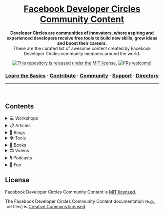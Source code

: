 <div>
  
<h1 align="center">
  <a href="https://developers.facebook.com/developercircles/">
    Facebook Developer Circles Community Content
  </a>
</h1>

<p align="center">
  <strong>Developer Circles are communities of innovators, where aspiring and experienced developers receive free tools to build new skills, grow ideas and boost their careers.</strong><br>
  These are the curated list of awesome content created by Facebook Developer Circles community members around the world.
</p>

<p align="center">
 
<a href="https://github.com/fbdevelopercircles/FbDevcCommunityContent/blob/master/LICENSE">
    <img src="https://img.shields.io/badge/license-MIT-blue.svg" alt="This repository is released under the MIT license." />
  </a>
  
  <a href="https://github.com/fbdevelopercircles/FbDevcCommunityContent/blob/master/CONTRIBUTING.md">
    <img src="https://img.shields.io/badge/PRs-welcome-brightgreen.svg" alt="PRs welcome!" />
  </a>
</p>

<h3 align="center">  
  <a href="https://www.developercircleresources.com/learningPath/open-source">Learn the Basics</a>
  <span> · </span>
  <a href="https://github.com/fbdevelopercircles/FbDevcCommunityContent/blob/master/CONTRIBUTING.md">Contribute</a>
  <span> · </span>
  <a href="https://developers.facebook.com/developercircles/join/">Community</a>
  <span> · </span>
  <a href="https://developers.facebook.com/developercircles/">Support</a>
  <span> · </span>
  <a href="https://github.com/fbdevelopercircles/FbDevcCommunityContent/blob/master/DevCGlobalDirectory.md">Directory</a>
</h3>

</div>

---

<br />

## Contents

<details>
  <summary>
    💻 Workshops
  </summary>

<br />

Useful workshop materials.

- [Git training kit](https://github.github.com/training-kit/)
- [GitHub Learning Lab](https://lab.github.com/)
- [GitHub Guides](https://guides.github.com/)
- [Basic Javascript](https://github.com/bpesquet/thejsway)
- [React Router](https://github.com/DevCBali/react-router-workshop) \*Bahasa Indonesia
- [Frontend Workshop from HTML/CSS/JS to TypeScript/React/Redux](https://github.com/microsoft/frontend-bootcamp)
- [NodeSchool](https://nodeschool.io/)
</details>

<details>
  <summary>
    📋 Articles
  </summary>

<br />

Useful articles and learning resources.
<br>


0-9


- [5 Steps to Overcoming Deployment Anxiety with Error Monitoring](https://scotch.io/bar-talk/5-steps-to-overcoming-deployment-anxiety-with-error-monitoring)
- [5 Reasons Why You Should Find the Time for Mentoring](https://mmaksimovic.dev/5-reasons-why-you-should-find-the-time-for-mentoring-cju3tarp4007gqcs19cxysfo7)
- [5 Steps to Overcoming Deployment Anxiety with Error Monitoring](https://scotch.io/bar-talk/5-steps-to-overcoming-deployment-anxiety-with-error-monitoring)
<br>

A
- [Awesome Developer Resources](https://nelsonmichael.dev/awesome-developer-resources-ckcrin0gg00khpms1gbue38dz)
- [A step by step guide to your first CLI(Command Line Interface) app using Node.js](https://blog.greenroots.info/a-step-by-step-guide-to-your-first-clicommand-line-interface-app-using-nodejs-cjvm6woau000mkvs1sd8u3qxm)
- [A Ghost Demo: How to Go Headless with Ghost CMS [Tutorial]](https://hashnode.com/post/a-ghost-demo-how-to-go-headless-with-ghost-cms-tutorial-cjy4fxmmr0001rts1pyp2ch2s)
- [Adopting the JAMStack: Building CMS-backed static websites with Vue or React](https://www.codegram.com/blog/a-jamstack-journey-headless-content-management-with-vue-react/)
<br>

B
- [Byte Sized Computer Science: Order of Operations](https://scotch.io/tutorials/byte-sized-computer-science-order-of-operations)
- [Build a JAMstack Personal Blog with Headless Ghost 2.0 CMS & Gatsby](https://josebrowne.com/tutorial-static-blog-using-headless-ghost-2-0-gatsby-netlify/)
<br>

D
- [DevC Resources CMS](https://developercircleresources.com/)
- [Dynamic product management in a static e-commerce workflow](https://www.contentful.com/blog/2016/02/10/snipcart-middleman-contentful)
<br>

F
- [From WordPress to JAMstack: How to make your website 10x faster](https://hackernoon.com/from-wordpress-to-jamstack-how-to-make-your-website-10x-faster-e363abc46e2d)
- [Front End Interview Handbook](https://yangshun.github.io/front-end-interview-handbook/)
- [Front-end Developer Handbook](https://thoughtworksinc.github.io/front-end-handbook/en/index.html)
<br>

H
- [How to Build a JAMstack Website using Vue.js, Nuxt.js and Cosmic JS](https://cosmicjs.com/articles/how-to-build-a-jamstack-website-using-vuejs-nuxtjs-and-cosmic-js-jws3mpy1)
- [How to Build a Blog using React Static and Cosmic JS](https://sumitkharche.hashnode.dev/how-to-build-a-blog-using-react-static-and-cosmic-js-cjxewj3xa000kjms1c9s0qaae)
- [How to build a Static Serverless Blog for Free😇] (https://sujaykundu.hashnode.dev/how-to-build-a-static-serverless-blog-for-free-cjwgqd96u001ezws1v8linwdk)
- [Handling File Uploads in GraphQL and Vue](https://scotch.io/tutorials/handling-file-uploads-in-graphql-and-vue)
- [How to Launch a Side Project from Zero](https://sitepoint.hashnode.dev/how-to-launch-a-side-project-from-zero-cjznmdrs4001tcws1n2guubk3)
<br>

I
- [Isomorphic Rendering on the JAMstack](https://www.hawksworx.com/blog/isomorphic-rendering-on-the-jam-stack/)
<br>

J
- [JAMstack: The What, The Why and The How](https://scotch.io/tutorials/jamstack-the-what-the-why-and-the-how)
- [JAMstack Basics: How to Create a Gatsby Starter with Contentful and Deploy to Netlify](https://itnext.io/jamstack-basics-how-to-create-a-gatsby-starter-with-contentful-and-deploy-to-netlify-846354cc74bc)
- [JAMstack vs Isomorphic Server Side Rendering](https://www.netlify.com/blog/2017/06/06/jamstack-vs-isomorphic-server-side-rendering/)
<br>

M
- [Maximizing Your Professional Value, from Junior to Leader](https://hashnode.com/post/maximizing-your-professional-value-from-junior-to-leader-ck113mwvf000xmus1bpcke702)
<br>

N
- [Next.js E-Commerce Tutorial: Quick Shopping Cart Integration](https://hashnode.com/post/nextjs-e-commerce-tutorial-quick-shopping-cart-integration-cjy074x9l0017zxs17tn6yp4d)
- [New to JAMstack? Everything You Need to Know to Get Started](https://snipcart.com/blog/jamstack)
- [New to JAMstack? How to make a site from A to Z](https://www.netlify.com/blog/2016/11/15/new-to-jamstack-how-to-make-a-site-from-a-to-z/)
<br>

P
- [Prepare for your next interview](https://github.com/Nabagata/interview-prep)
<br>

S
- [Secure and Scalable: An Introduction to JAMstack](https://scotch.io/tutorials/secure-and-scalable-an-introduction-to-jamstack)
<br>

T
- [Tech Interview Handbook](https://yangshun.github.io/tech-interview-handbook/)
- [The Deno Handbook](https://flaviocopes.com/deno/)
<br>

W
- [Why you should be using JAMSTACK](https://blog.logrocket.com/why-you-should-be-using-jamstack/)
- [Why Building with a JAMstack is Awesome](https://blog.angularindepth.com/why-building-with-a-jamstack-is-awesome-49618fd21198)
<br>

Z
- [Zero to HTTP/2 with AWS and Hugo](https://habd.as/zero-to-http-2-aws-hugo/)

</details>

<details>
  <summary>
    📝 Blogs
  </summary>

<br />

- [Wisdom Geek](https://www.wisdomgeek.com) - Web development and data science related posts
- [https://bolajiayodeji.com/](https://bolajiayodeji.com) - Web development, JavaScript and JAMstack related posts
- [Free Code Camp](https://www.freecodecamp.org) - Software development related posts
- [CSS Tricks](https://css-tricks.com) - CSS related posts
- [DEV.to](https://dev.to) - The All in One Blogs Portal for Developers
- [LogRocket Blog](https://blog.logrocket.com/) - For Frontend Developers and Web App Engineers
- [Hashnode](https://hashnode.com/) - A one-stop platform to start blogging as a developer.
- [Codepen Blog](https://blog.codepen.io/) - A blog about the ins and outs of running a web software business.
- [Airbnb Engineering Blog](https://airbnb.io/) - A blog about Airbnb's Engineering and Data Science Structure
</details>

<details>
  <summary>
    🛠 Tools
  </summary>
  
<br />

B
- [Babel](https://babeljs.io/) - A JS compiler and toolchain to convert ECMAScript 2015+ code into a backwards compatible version of JavaScript in current and older browsers or environments.
<br>

C
- [Carbon](https://carbon.now.sh/) - Create and share beautiful images of your source code.
- [Create React App](https://github.com/facebook/create-react-app) - Create React apps with no build configurations.
<br>

D
- [Disqus](https://disqus.com/) - Blog comment hosting service for your JAMstack sites
<br>

E
- [Emotion](https://emotion.sh/docs/introduction) - A CSS-in-JS library that promises users a high level of performance and flexibility.
<br>

G
- [Graph API Explorer](https://developers.facebook.com/tools/explorer/) - Test, create, and authenticate API calls and debug responses.
<br>

H
- [Headless CMS](https://headlesscms.org/) - A List of Content Management Systems for JAMstack Sites
- [Heroku](https://www.heroku.com/) - Heroku is a platform as a service (PaaS) that enables developers to build, run, host, and operate applications entirely in the cloud.
<br>

J
- [JetBrains Tools App](https://www.jetbrains.com/toolbox/) - Manage installed JetBrains tools, download new ones and open recent projects.
<br>

N
- [Netlify](https://www.netlify.com/) - Everything you need to build fast, modern websites from local development to global deployment.
- [NetlifyCMS](https://www.netlifycms.org/) - Headless CMS content management for your Git workflow
<br>

P
- [Postman](https://www.getpostman.com/) - The Collaboration Platform for API Development
- [Parcel](https://parceljs.org/) - Blazing fast, zero configuration web application bundler

<br>

S
- [Sharing Debugger](https://developers.facebook.com/tools/debug/sharing/) - Preview how your content will look when it's shared to Facebook.
- [StaticGen](https://www.staticgen.com/) - A List of Static Site Generators for JAMstack Sites
- [StaticKit](https://statickit.com/) - Form Hosting for JAMstack Sites
- [StackEdit](https://stackedit.io/) - In-browser Markdown editor
- [Swagger](https://swagger.io/) - Design and document APIs compatible with OpenAPI specification.

<br>

V
- [Vercel](https://vercel.com/) - The easiest way to deploy websites


</details>

<details>
  <summary>
    📖 Books
  </summary>

<br />

- [The Clean Coder](https://www.goodreads.com/book/show/10284614-the-clean-coder), by Robert C. Martin
- [Clean Code](https://www.goodreads.com/book/show/3735293-clean-code), by Robert C. Martin
- [The Pragmatic Programmer](https://www.goodreads.com/book/show/4099.The_Pragmatic_Programmer), by Andy Hunt, Dave Thomas
- [Cracking the Coding Interview](https://www.goodreads.com/book/show/12544648-cracking-the-coding-interview), by Gayle Laakmann McDowell
- [The Effective Engineer](https://www.goodreads.com/book/show/25238425-the-effective-engineer), by Edmond Lau
- [The Developer's Guide to Content Creation](https://www.developersguidetocontent.com/), by Stephanie Morillo
- [The Developer's Guide to Creating a Successful Blog](https://gumroad.com/l/successfulblog), by Flavio Copes
- [Technical Writing for Dummies](http://www.amazon.co.uk/Technical-Writing-Dummies-Sheryl-Lindsell-Roberts/dp/0764553089/), by Sheryl Lindsell-Roberts
- [The Handbook of Technical Writing](https://www.amazon.com/dp/1457675528), by Gerald J. Alre
- [You Dont Know JS](https://github.com/getify/You-Dont-Know-JS/blob/2nd-ed/README.md), by Kyle Simpson
- [JavaScript: The Good Parts](https://www.oreilly.com/library/view/javascript-the-good/9780596517748/)
- [Eloquent JavaScript Modern Introduction Programming](https://eloquentjavascript.net/), by Marijn Haverbeke
- [Cracking the Code to a Successful Interview](https://www.amazon.com/Cracking-Code-Successful-Interview-Top-Level/dp/1504760883), by Evan Pellett
- [Guide to Competitive Programming](https://www.pdfdrive.com/guide-to-competitive-programming-learning-and-improving-algorithms-through-contests-e187746875.html), by Antti Laaksonen
- [Pure React: Learn to think in React](https://purereact.com/), by Dave Ceddia

- [Starting out with Python](https://www.pearson.com/us/higher-education/program/Gaddis-Starting-Out-with-Python-plus-My-Lab-Programming-with-Pearson-e-Text-Access-Card-Package-3rd-Edition/PGM9873.html?tab=contents), by Tony Gaddis
</details>
<details>
  <summary>
    📺 Videos
  </summary>

<br />

- [Contributing to Open Source for the first time](https://www.youtube.com/watch?v=c6b6B9oN4Vg), by Cami Williams
- [Deep Dive into Git](https://www.youtube.com/watch?v=dBSHLb1B8sw), by Edward Thomson
- [GraphQL: The Mental Model](https://www.youtube.com/watch?v=zWhVAN4Tg6M), by Dhaivat Pandya
- [You need an API: Now what?](https://www.youtube.com/watch?v=uWOWTwJA4rc), by Erin McKean
- [The All Powerful Front End Developer](https://www.youtube.com/watch?v=grSxHfGoaeg), by Chris Coyier
- [Frontend for a server-less stack](https://www.youtube.com/watch?v=XpveOehxvoM), by Brian Douglas
- [Why static types in Javascript?](https://www.youtube.com/watch?v=E5y2dozTkZU), by Preethi Kasireddy
- [Using Elm to Prototype and Build Web Applications](https://www.youtube.com/watch?v=Lmg9v2U6-y4), by David Calavera
- [Cracking the Coding Interview](https://www.youtube.com/playlist?list=PLI1t_8YX-ApvFsH-DaFmAmdJboAnbg08P), by Gayle Laakmann McDowell
- [CS50 Lectures 2019](https://www.youtube.com/playlist?list=PLhQjrBD2T381L3iZyDTxRwOBuUt6m1FnW), by David J. Malan
- [Streamelopers](http://bit.ly/streamelopersub) Community tech talks in spanish
- [Top 10 Best VS Code Extensions for developers](https://www.youtube.com/watch?v=c5GAS_PMXDs),by codeSTACKr
- [Learn React JS](https://www.youtube.com/watch?v=DLX62G4lc44), a full course for beginners by freeCodeCamp.org
</details>

<details>
  <summary>
    🎙 Podcasts
  </summary>

<br />

- [The Diff](https://thediffpodcast.com/) - The Diff showcases the program, the projects and the people that drive the mission of building open source community.
- [Software Engineering Daily](https://softwareengineeringdaily.com/) - Features daily interviews about technical software topics.
- [JAMstack Radio](https://www.netlify.com/tags/podcast/) - Exploring the Jamstack, static sites, and the future of Web Development.
- [Syntax.fm](https://syntax.fm/) - A Tasty Treats podcast for Web Developers.
- [Full Stack Radio](http://www.fullstackradio.com/) - Covering everything from product design and UI/UX to unit testing and system administration.
- [Shop Talk](https://shoptalkshow.com/) - About building websites.
- [JavaScript Jabber](https://devchat.tv/js-jabber/) - The JavaScript lovers podcast.
- [React Podcast](https://reactpodcast.simplecast.fm/) - Conversations about React with your favorite developers.
- [Code Newbie](https://www.codenewbie.org/podcast) - Stories from people on their coding journey.
- [Ladybug Podcast](https://ladybug.dev/) - Women debugging the tech industry.
- [GraphQL Radio](https://graphqlradio.com/) - About the GraphQL ecosystem. Monthly talks with experienced developers and experts.
- [Front End Happy Hour](https://frontendhappyhour.com/) - Featuring of engineers from Netflix, Twitch, & Atlassian talking things Front End development.
- [Go Figure](https://gofigure.go-jek.com/) - A podcast discussing the inner workings of tech companies.
- [The Stack Overflow Podcast](https://stackoverflow.blog/podcast/) - The Stack Overflow Podcast is a twice-weekly conversation about working in software development, learning to code, and the art and culture of computer programming.
- [Google Cloud Platform Podcast](https://www.gcppodcast.com/) - Weekly updates on Cloud Platform professionals, answer some of your burning questions, and introduce you to cool new things!
- [Artificial Intelligence: AI Podcast](https://lexfridman.com/ai/) - A series of conversations about technology, science, and the human condition.
- [Software Engineering](https://www.se-radio.net/) - A podcast targeted at the professional software developer managed by the volunteers and staff of IEEE Software.
- [The Changelog](https://changelog.com/podcast)- The Changelog mainly discusses topics related to open source software.
- [This Developer's Life](https://daraoladapo.com/thisdevlife/) - A Podcast about developer work and life balance.
</details>

<details>
  <summary>
    🎊 Fun
  </summary>

<br />

Useful fun activities that can be done at the meetup/events/activities.

- [Git reference tool](https://ohshitgit.com/) - FAQ site for Git commands.
- [Kahoot](https://kahoot.com/) - Kahoot! brings engagement and fun to your events and makes learning awesome.
- [Wheel Of Names](https://wheelofnames.com/) - Random name picker with Wheel Of Fortunes style animation.
- [AirConsole](https://www.airconsole.com/) - Multiplayer browser games with your smartphones as the gamepads.
- [Gartic](https://gartic.io/) - Pictionary-inspired games that can be played online
- [DevSwag](https://devswag.io/) - FREE Swag for developers!
- [Mentimeter](https://www.mentimeter.com/) - Mentimeter is a good way to engage the community live and understand them using it's analytical dashboard.
- [QuizBreaker](https://www.quizbreaker.com/) - A scheduled virtual team building quiz delivered in inbox. Can be a good ice breaker.
- [TypeRacer](https://play.typeracer.com/) - TypeRacer is a fun way to engage people during a meetup while improving their typing skills.
</details>

## License

Facebook Developer Circles Community Content is [MIT licensed](./LICENSE).

The Facebook Developer Circles Community Content documentation (e.g., `.md` files) is [Creative Commons licensed](./LICENSE-docs).
